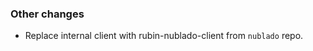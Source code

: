 <!-- Delete the sections that don't apply -->

### Other changes

- Replace internal client with rubin-nublado-client from `nublado` repo.
